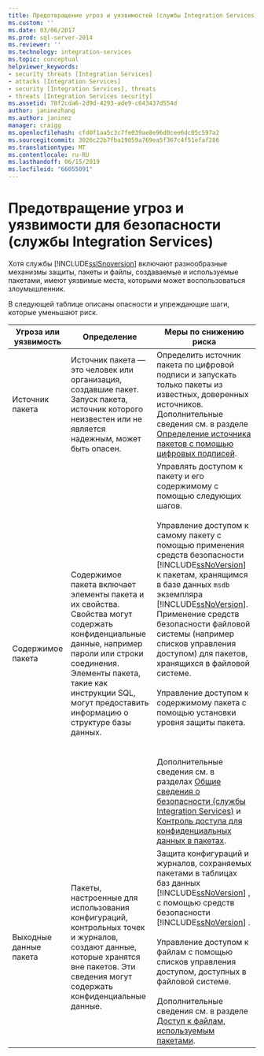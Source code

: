 ```yaml
---
title: Предотвращение угроз и уязвимостей (службы Integration Services) | Документация Майкрософт
ms.custom: ''
ms.date: 03/06/2017
ms.prod: sql-server-2014
ms.reviewer: ''
ms.technology: integration-services
ms.topic: conceptual
helpviewer_keywords:
- security threats [Integration Services]
- attacks [Integration Services]
- security [Integration Services], threats
- threats [Integration Services security]
ms.assetid: 78f2cda6-2d9d-4293-ade9-c643437d554d
author: janinezhang
ms.author: janinez
manager: craigg
ms.openlocfilehash: cfd0f1aa5c3c7fe039ae8e96d0cee6dc05c597a2
ms.sourcegitcommit: 3026c22b7fba19059a769ea5f367c4f51efaf286
ms.translationtype: MT
ms.contentlocale: ru-RU
ms.lasthandoff: 06/15/2019
ms.locfileid: "66055091"
---
```

# <a name="threat-and-vulnerability-mitigation-integration-services"></a>Предотвращение угроз и уязвимости для безопасности (службы Integration Services)
  Хотя службы [!INCLUDE[ssISnoversion](../includes/ssisnoversion-md.md)] включают разнообразные механизмы защиты, пакеты и файлы, создаваемые и используемые пакетами, имеют уязвимые места, которыми может воспользоваться злоумышленник.  
  
 В следующей таблице описаны опасности и упреждающие шаги, которые уменьшают риск.  
  
|Угроза или уязвимость|Определение|Меры по снижению риска|  
|-----------------------------|----------------|----------------|  
|Источник пакета|Источник пакета — это человек или организация, создавшие пакет. Запуск пакета, источник которого неизвестен или не является надежным, может быть опасен.|Определить источник пакета по цифровой подписи и запускать только пакеты из известных, доверенных источников. Дополнительные сведения см. в разделе [Определение источника пакетов с помощью цифровых подписей](security/identify-the-source-of-packages-with-digital-signatures.md).|  
|Содержимое пакета|Содержимое пакета включает элементы пакета и их свойства. Свойства могут содержать конфиденциальные данные, например пароли или строки соединения. Элементы пакета, такие как инструкции SQL, могут предоставить информацию о структуре базы данных.|Управлять доступом к пакету и его содержимому с помощью следующих шагов.<br /><br /> Управление доступом к самому пакету с помощью применения средств безопасности [!INCLUDE[ssNoVersion](../includes/ssnoversion-md.md)] к пакетам, хранящимся в базе данных `msdb` экземпляра [!INCLUDE[ssNoVersion](../includes/ssnoversion-md.md)]. Применение средств безопасности файловой системы (например списков управления доступом) для пакетов, хранящихся в файловой системе.<br /><br /> Управление доступом к содержимому пакета с помощью установки уровня защиты пакета.<br /><br /> <br /><br /> Дополнительные сведения см. в разделах [Общие сведения о безопасности (службы Integration Services)](security/security-overview-integration-services.md) и [Контроль доступа для конфиденциальных данных в пакетах](security/access-control-for-sensitive-data-in-packages.md).|  
|Выходные данные пакета|Пакеты, настроенные для использования конфигураций, контрольных точек и журналов, создают данные, которые хранятся вне пакетов. Эти сведения могут содержать конфиденциальные данные.|Защита конфигураций и журналов, сохраняемых пакетами в таблицах баз данных [!INCLUDE[ssNoVersion](../includes/ssnoversion-md.md)] , с помощью средств безопасности [!INCLUDE[ssNoVersion](../includes/ssnoversion-md.md)] .<br /><br /> Управление доступом к файлам с помощью списков управления доступом, доступных в файловой системе.<br /><br /> Дополнительные сведения см. в разделе [Доступ к файлам, используемым пакетами](../../2014/integration-services/access-to-files-used-by-packages.md).|  
  
  
